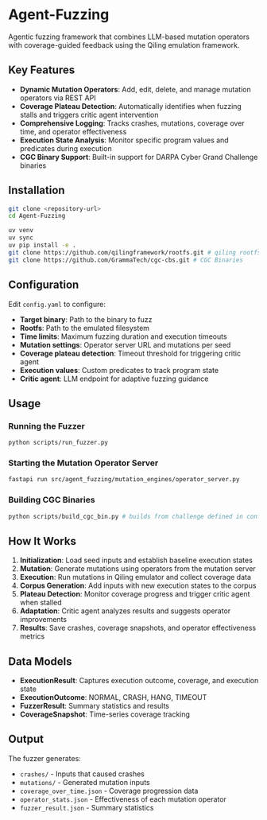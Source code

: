 # Agent-Fuzzing

Agentic fuzzing framework that combines LLM-based mutation operators with coverage-guided feedback using the Qiling emulation framework.

## Key Features

- **Dynamic Mutation Operators**: Add, edit, delete, and manage mutation operators via REST API
- **Coverage Plateau Detection**: Automatically identifies when fuzzing stalls and triggers critic agent intervention
- **Comprehensive Logging**: Tracks crashes, mutations, coverage over time, and operator effectiveness
- **Execution State Analysis**: Monitor specific program values and predicates during execution
- **CGC Binary Support**: Built-in support for DARPA Cyber Grand Challenge binaries

## Installation

```bash
git clone <repository-url>
cd Agent-Fuzzing

uv venv
uv sync
uv pip install -e .
git clone https://github.com/qilingframework/rootfs.git # qiling rootfs
git clone https://github.com/GrammaTech/cgc-cbs.git # CGC Binaries
```

## Configuration

Edit `config.yaml` to configure:

- **Target binary**: Path to the binary to fuzz
- **Rootfs**: Path to the emulated filesystem
- **Time limits**: Maximum fuzzing duration and execution timeouts
- **Mutation settings**: Operator server URL and mutations per seed
- **Coverage plateau detection**: Timeout threshold for triggering critic agent
- **Execution values**: Custom predicates to track program state
- **Critic agent**: LLM endpoint for adaptive fuzzing guidance

## Usage

### Running the Fuzzer

```bash
python scripts/run_fuzzer.py
```

### Starting the Mutation Operator Server

```bash
fastapi run src/agent_fuzzing/mutation_engines/operator_server.py 
```

### Building CGC Binaries

```bash
python scripts/build_cgc_bin.py # builds from challenge defined in config
```

## How It Works

1. **Initialization**: Load seed inputs and establish baseline execution states
2. **Mutation**: Generate mutations using operators from the mutation server
3. **Execution**: Run mutations in Qiling emulator and collect coverage data
4. **Corpus Generation**: Add inputs with new execution states to the corpus
5. **Plateau Detection**: Monitor coverage progress and trigger critic agent when stalled
6. **Adaptation**: Critic agent analyzes results and suggests operator improvements
7. **Results**: Save crashes, coverage snapshots, and operator effectiveness metrics

## Data Models

- **ExecutionResult**: Captures execution outcome, coverage, and execution state
- **ExecutionOutcome**: NORMAL, CRASH, HANG, TIMEOUT
- **FuzzerResult**: Summary statistics and results
- **CoverageSnapshot**: Time-series coverage tracking

## Output

The fuzzer generates:
- `crashes/` - Inputs that caused crashes
- `mutations/` - Generated mutation inputs
- `coverage_over_time.json` - Coverage progression data
- `operator_stats.json` - Effectiveness of each mutation operator
- `fuzzer_result.json` - Summary statistics